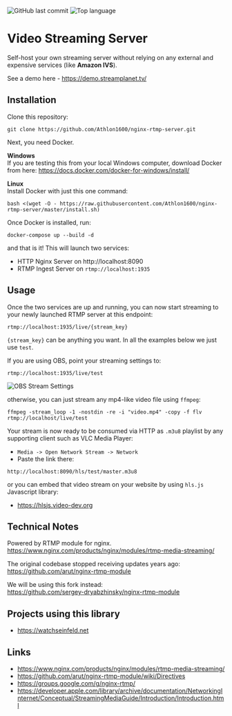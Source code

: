 ![GitHub last commit](https://img.shields.io/github/last-commit/athlon1600/nginx-rtmp-server)
![Top language](https://img.shields.io/github/languages/top/athlon1600/nginx-rtmp-server)

# Video Streaming Server

Self-host your own streaming server without relying on any external and expensive services (like **Amazon IVS**).

See a demo here - https://demo.streamplanet.tv/

## Installation

Clone this repository:

```shell
git clone https://github.com/Athlon1600/nginx-rtmp-server.git
```

Next, you need Docker.

**Windows**  
If you are testing this from your local Windows computer, download Docker from here:
https://docs.docker.com/docker-for-windows/install/

**Linux**  
Install Docker with just this one command:

```shell
bash <(wget -O - https://raw.githubusercontent.com/Athlon1600/nginx-rtmp-server/master/install.sh)
```

Once Docker is installed, run:

```shell
docker-compose up --build -d
```

and that is it! This will launch two services:

- HTTP Nginx Server on http://localhost:8090
- RTMP Ingest Server on `rtmp://localhost:1935`

## Usage

Once the two services are up and running, you can now start streaming to your newly launched RTMP server at this endpoint:

```shell
rtmp://localhost:1935/live/{stream_key}
```

`{stream_key}` can be anything you want. In all the examples below we just use `test`.

If you are using OBS, point your streaming settings to:

```shell
rtmp://localhost:1935/live/test
```

![OBS Stream Settings](https://i.imgur.com/iH5Zp2Q.png)


otherwise, you can just stream any mp4-like video file using `ffmpeg`:

```shell
ffmpeg -stream_loop -1 -nostdin -re -i "video.mp4" -copy -f flv rtmp://localhost/live/test
```

Your stream is now ready to be consumed via HTTP as `.m3u8` playlist by any supporting client such as VLC Media Player:
- `Media -> Open Network Stream -> Network`
- Paste the link there:

```shell
http://localhost:8090/hls/test/master.m3u8
```

or you can embed that video stream on your website by using `hls.js` Javascript library:
- https://hlsjs.video-dev.org

## Technical Notes

Powered by RTMP module for nginx.  
https://www.nginx.com/products/nginx/modules/rtmp-media-streaming/

The original codebase stopped receiving updates years ago:  
https://github.com/arut/nginx-rtmp-module

We will be using this fork instead:  
https://github.com/sergey-dryabzhinsky/nginx-rtmp-module

## Projects using this library

- https://watchseinfeld.net

## Links

- https://www.nginx.com/products/nginx/modules/rtmp-media-streaming/
- https://github.com/arut/nginx-rtmp-module/wiki/Directives
- https://groups.google.com/g/nginx-rtmp/
- https://developer.apple.com/library/archive/documentation/NetworkingInternet/Conceptual/StreamingMediaGuide/Introduction/Introduction.html
